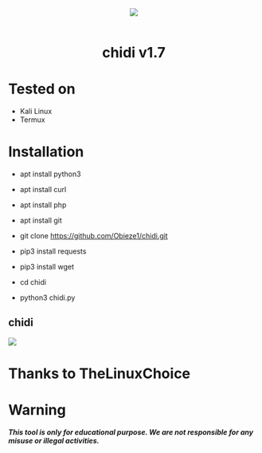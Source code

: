 <center><img src="core/logo.png"/><br><br></center>

<h1 align="center"> chidi v1.7</h1>


# Tested on
- Kali Linux
- Termux

# Installation

* apt install python3

* apt install curl

* apt install php

* apt install git

* git clone https://github.com/Obieze1/chidi.git

* pip3 install requests

* pip3 install wget

* cd chidi

* python3 chidi.py

## chidi ##
![](core/image.png)

# Thanks to TheLinuxChoice

# Warning
***This tool is only for educational purpose. We are not responsible for any misuse or illegal activities.***
